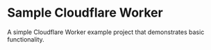 # Sample Cloudflare Worker

A simple Cloudflare Worker example project that demonstrates basic functionality.